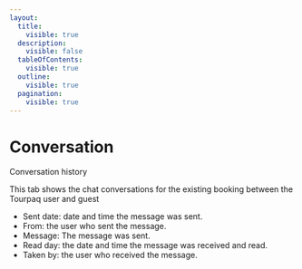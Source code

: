 ```yaml
---
layout:
  title:
    visible: true
  description:
    visible: false
  tableOfContents:
    visible: true
  outline:
    visible: true
  pagination:
    visible: true
---
```


# Conversation

Conversation history&#x20;

This tab shows the chat conversations for the existing booking between the Tourpaq user and guest

* Sent date: date and time the message was sent.
* From: the user who sent the message.&#x20;
* Message: The message was sent.&#x20;
* Read day: the date and time the message was received and read.&#x20;
* Taken by: the user who received the message.
